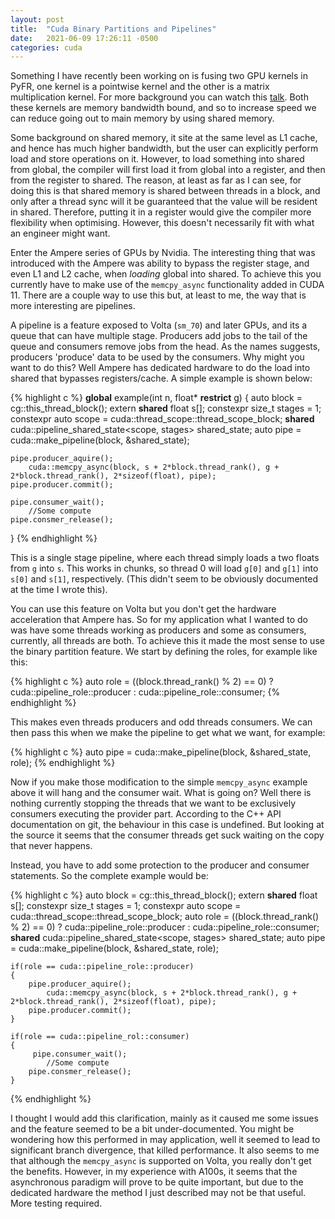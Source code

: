 ```yaml
---
layout: post
title:  "Cuda Binary Partitions and Pipelines"
date:   2021-06-09 17:26:11 -0500
categories: cuda
---
```


Something I have recently been working on is fusing two GPU kernels in PyFR, one
kernel is a pointwise kernel and the other is a matrix multiplication kernel.
For more background you can watch this [talk][talk]. Both these kernels are
memory bandwidth bound, and so to increase speed we can reduce going out to main
memory by using shared memory.

Some background on shared memory, it site at the same level as L1 cache, and
hence has much higher bandwidth, but the user can explicitly perform load and
store operations on it. However, to load something into shared from global, the
compiler will first load it from global into a register, and then from the
register to shared. The reason, at least as far as I can see, for doing this is
that shared memory is shared between threads in a block, and only after a thread
sync will it be guaranteed that the value will be resident in shared. Therefore,
putting it in a register would give the compiler more flexibility when
optimising. However, this doesn't necessarily fit with what an engineer might
want.

Enter the Ampere series of GPUs by Nvidia. The interesting thing that was
introduced with the Ampere was ability to bypass the register stage, and even L1
and L2 cache, when _loading_ global into shared. To achieve this you currently
have to make use of the `memcpy_async` functionality added in CUDA 11. There are
a couple way to use this but, at least to me, the way that is more interesting
are pipelines.

A pipeline is a feature exposed to Volta (`sm_70`) and later GPUs, and its a
queue that can have multiple stage. Producers add jobs to the tail of the queue
and consumers remove jobs from the head. As the names suggests, producers
'produce' data to be used by the consumers. Why might you want to do this? Well
Ampere has dedicated hardware to do the load into shared that bypasses
registers/cache. A simple example is shown below:

{% highlight c %}
__global__ example(int n, float* __restrict__ g)
{
    auto block = cg::this_thread_block();
    extern __shared__ float s[];
    constexpr size_t stages = 1;
    constexpr auto scope = cuda::thread_scope::thread_scope_block;
    __shared__ cuda::pipeline_shared_state<scope, stages> shared_state;
    auto pipe = cuda::make_pipeline(block, &shared_state);

    pipe.producer_aquire();
        cuda::memcpy_async(block, s + 2*block.thread_rank(), g + 2*block.thread_rank(), 2*sizeof(float), pipe);
    pipe.producer.commit();

    pipe.consumer_wait();
        //Some compute
    pipe.consmer_release();
}
{% endhighlight %}

This is a single stage pipeline, where each thread simply loads a two floats
from `g` into `s`. This works in chunks, so thread 0 will load `g[0]` and `g[1]`
into `s[0]` and `s[1]`, respectively. (This didn't seem to be obviously
documented at the time I wrote this).

You can use this feature on Volta but you don't get the hardware acceleration
that Ampere has. So for my application what I wanted to do was have some threads
working as producers and some as consumers, currently, all threads are both. To
achieve this it made the most sense to use the binary partition feature. We
start by defining the roles, for example like this:

{% highlight c %}
    auto role = ((block.thread_rank() % 2) == 0) ? cuda::pipeline_role::producer : cuda::pipeline_role::consumer;
{% endhighlight %}

This makes even threads producers and odd threads consumers. We can then pass
this when we make the pipeline to get what we want, for example:

{% highlight c %}
    auto pipe = cuda::make_pipeline(block, &shared_state, role);
{% endhighlight %}

Now if you make those modification to the simple `memcpy_async` example above it
will hang and the consumer wait. What is going on? Well there is nothing
currently stopping the threads that we want to be exclusively consumers
executing the provider part. According to the C++ API documentation on git, the
behaviour in this case is undefined. But looking at the source it seems that the
consumer threads get suck waiting on the copy that never happens.

Instead, you have to add some protection to the producer and consumer
statements. So the complete example would be:

{% highlight c %}
    auto block = cg::this_thread_block();
    extern __shared__ float s[];
    constexpr size_t stages = 1;
    constexpr auto scope = cuda::thread_scope::thread_scope_block;
    auto role = ((block.thread_rank() % 2) == 0) ? cuda::pipeline_role::producer : cuda::pipeline_role::consumer;
    __shared__ cuda::pipeline_shared_state<scope, stages> shared_state;
    auto pipe = cuda::make_pipeline(block, &shared_state, role);

    if(role == cuda::pipeline_role::producer)
    {
        pipe.producer_aquire();
            cuda::memcpy_async(block, s + 2*block.thread_rank(), g + 2*block.thread_rank(), 2*sizeof(float), pipe);
        pipe.producer.commit();
    }

    if(role == cuda::pipeline_rol::consumer)
    {
         pipe.consumer_wait();
            //Some compute
        pipe.consmer_release();
    }   
{% endhighlight %}

I thought I would add this clarification, mainly as it caused me some issues and
the feature seemed to be a bit under-documented. You might be wondering how this
performed in may application, well it seemed to lead to significant branch
divergence, that killed performance. It also seems to me that although the
`memcpy_async` is supported on Volta, you really don't get the benefits.
However, in my experience with A100s, it seems that the asynchronous paradigm
will prove to be quite important, but due to the dedicated hardware the
method I just described may not be that useful. More testing required.

[talk]: https://doi.org/10.52843/cassyni.2x9rkc